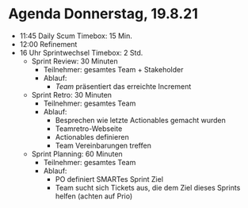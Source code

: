 # Agenda Donnerstag, 19.8.21

- 11:45 Daily Scum Timebox: 15 Min.
- 12:00 Refinement
- 16 Uhr Sprintwechsel Timebox: 2 Std.
  - Sprint Review: 30 Minuten
    - Teilnehmer: gesamtes Team + Stakeholder
    - Ablauf:
      - _Team_ präsentiert das erreichte Increment
  - Sprint Retro: 30 Minuten
    - Teilnehmer: gesamtes Team
    - Ablauf:
      - Besprechen wie letzte Actionables gemacht wurden
      - Teamretro-Webseite
      - Actionables definieren
      - Team Vereinbarungen treffen
  - Sprint Planning: 60 Minuten
    - Teilnehmer: gesamtes Team
    - Ablauf:
      - PO definiert SMARTes Sprint Ziel
      - Team sucht sich Tickets aus, die dem Ziel dieses Sprints helfen (achten auf Prio)
